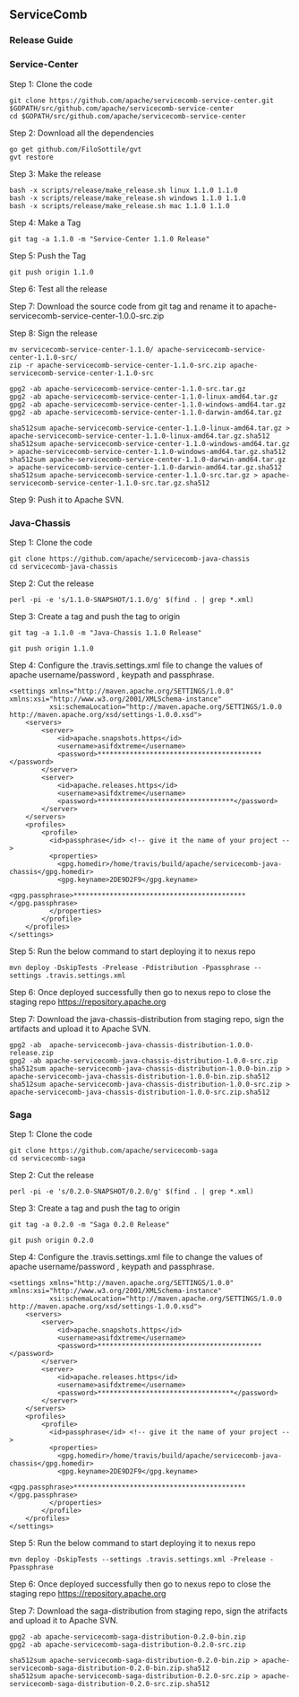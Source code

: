 ## ServiceComb

### Release Guide

### Service-Center

Step 1: Clone the code

```
git clone https://github.com/apache/servicecomb-service-center.git $GOPATH/src/github.com/apache/servicecomb-service-center
cd $GOPATH/src/github.com/apache/servicecomb-service-center
```

Step 2: Download all the dependencies

```
go get github.com/FiloSottile/gvt
gvt restore
```

Step 3: Make the release

```
bash -x scripts/release/make_release.sh linux 1.1.0 1.1.0
bash -x scripts/release/make_release.sh windows 1.1.0 1.1.0
bash -x scripts/release/make_release.sh mac 1.1.0 1.1.0
```

Step 4: Make a Tag
```
git tag -a 1.1.0 -m "Service-Center 1.1.0 Release"
```

Step 5: Push the Tag
```
git push origin 1.1.0
```

Step 6: Test all the release

Step 7: Download the source code from git tag and rename it to apache-servicecomb-service-center-1.0.0-src.zip  
  
Step 8: Sign the release  
```
mv servicecomb-service-center-1.1.0/ apache-servicecomb-service-center-1.1.0-src/
zip -r apache-servicecomb-service-center-1.1.0-src.zip apache-servicecomb-service-center-1.1.0-src

gpg2 -ab apache-servicecomb-service-center-1.1.0-src.tar.gz 
gpg2 -ab apache-servicecomb-service-center-1.1.0-linux-amd64.tar.gz 
gpg2 -ab apache-servicecomb-service-center-1.1.0-windows-amd64.tar.gz 
gpg2 -ab apache-servicecomb-service-center-1.1.0-darwin-amd64.tar.gz 

sha512sum apache-servicecomb-service-center-1.1.0-linux-amd64.tar.gz > apache-servicecomb-service-center-1.1.0-linux-amd64.tar.gz.sha512
sha512sum apache-servicecomb-service-center-1.1.0-windows-amd64.tar.gz > apache-servicecomb-service-center-1.1.0-windows-amd64.tar.gz.sha512
sha512sum apache-servicecomb-service-center-1.1.0-darwin-amd64.tar.gz > apache-servicecomb-service-center-1.1.0-darwin-amd64.tar.gz.sha512
sha512sum apache-servicecomb-service-center-1.1.0-src.tar.gz > apache-servicecomb-service-center-1.1.0-src.tar.gz.sha512
```
Step 9: Push it to Apache SVN.

### Java-Chassis

Step 1: Clone the code
```
git clone https://github.com/apache/servicecomb-java-chassis
cd servicecomb-java-chassis
```

Step 2: Cut the release

```
perl -pi -e 's/1.1.0-SNAPSHOT/1.1.0/g' $(find . | grep *.xml)
```

Step 3: Create a tag and push the tag to origin

```
git tag -a 1.1.0 -m "Java-Chassis 1.1.0 Release"

git push origin 1.1.0
```

Step 4: Configure the .travis.settings.xml file to change the values of apache username/password , keypath and passphrase.
```
<settings xmlns="http://maven.apache.org/SETTINGS/1.0.0" xmlns:xsi="http://www.w3.org/2001/XMLSchema-instance"
          xsi:schemaLocation="http://maven.apache.org/SETTINGS/1.0.0 http://maven.apache.org/xsd/settings-1.0.0.xsd">
    <servers>
        <server>
            <id>apache.snapshots.https</id>
            <username>asifdxtreme</username>
            <password>*****************************************</password>
        </server>
        <server>
            <id>apache.releases.https</id>
            <username>asifdxtreme</username>
            <password>**********************************</password>
        </server>
    </servers>
    <profiles>
        <profile>
          <id>passphrase</id> <!-- give it the name of your project -->
          <properties>
            <gpg.homedir>/home/travis/build/apache/servicecomb-java-chassis</gpg.homedir>
            <gpg.keyname>2DE9D2F9</gpg.keyname>
            <gpg.passphrase>*******************************************</gpg.passphrase>
          </properties>
        </profile>
    </profiles>          
</settings>
```

Step 5: Run the below command to start deploying it to nexus repo
```
mvn deploy -DskipTests -Prelease -Pdistribution -Ppassphrase --settings .travis.settings.xml
```

Step 6: Once deployed successfully then go to nexus repo to close the staging repo https://repository.apache.org 

Step 7: Download the java-chassis-distribution from staging repo, sign the artifacts and upload it to Apache SVN. 
```
gpg2 -ab  apache-servicecomb-java-chassis-distribution-1.0.0-release.zip
gpg2 -ab apache-servicecomb-java-chassis-distribution-1.0.0-src.zip
sha512sum apache-servicecomb-java-chassis-distribution-1.0.0-bin.zip > apache-servicecomb-java-chassis-distribution-1.0.0-bin.zip.sha512
sha512sum apache-servicecomb-java-chassis-distribution-1.0.0-src.zip > apache-servicecomb-java-chassis-distribution-1.0.0-src.zip.sha512
```

### Saga

Step 1: Clone the code
```
git clone https://github.com/apache/servicecomb-saga
cd servicecomb-saga
```

Step 2: Cut the release

```
perl -pi -e 's/0.2.0-SNAPSHOT/0.2.0/g' $(find . | grep *.xml)
```

Step 3: Create a tag and push the tag to origin

```
git tag -a 0.2.0 -m "Saga 0.2.0 Release"

git push origin 0.2.0
```

Step 4: Configure the .travis.settings.xml file to change the values of apache username/password , keypath and passphrase.
```
<settings xmlns="http://maven.apache.org/SETTINGS/1.0.0" xmlns:xsi="http://www.w3.org/2001/XMLSchema-instance"
          xsi:schemaLocation="http://maven.apache.org/SETTINGS/1.0.0 http://maven.apache.org/xsd/settings-1.0.0.xsd">
    <servers>
        <server>
            <id>apache.snapshots.https</id>
            <username>asifdxtreme</username>
            <password>*****************************************</password>
        </server>
        <server>
            <id>apache.releases.https</id>
            <username>asifdxtreme</username>
            <password>**********************************</password>
        </server>
    </servers>
    <profiles>
        <profile>
          <id>passphrase</id> <!-- give it the name of your project -->
          <properties>
            <gpg.homedir>/home/travis/build/apache/servicecomb-java-chassis</gpg.homedir>
            <gpg.keyname>2DE9D2F9</gpg.keyname>
            <gpg.passphrase>*******************************************</gpg.passphrase>
          </properties>
        </profile>
    </profiles>          
</settings>
```

Step 5: Run the below command to start deploying it to nexus repo
```
mvn deploy -DskipTests --settings .travis.settings.xml -Prelease -Ppassphrase
```

Step 6: Once deployed successfully then go to nexus repo to close the staging repo https://repository.apache.org 

Step 7: Download the saga-distribution from staging repo, sign the atrifacts and upload it to Apache SVN. 
```
gpg2 -ab apache-servicecomb-saga-distribution-0.2.0-bin.zip
gpg2 -ab apache-servicecomb-saga-distribution-0.2.0-src.zip

sha512sum apache-servicecomb-saga-distribution-0.2.0-bin.zip > apache-servicecomb-saga-distribution-0.2.0-bin.zip.sha512
sha512sum apache-servicecomb-saga-distribution-0.2.0-src.zip > apache-servicecomb-saga-distribution-0.2.0-src.zip.sha512
```


